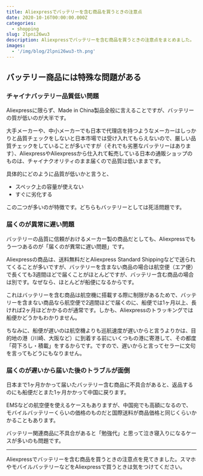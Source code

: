 ```yaml
---
title: Aliexpressでバッテリーを含む商品を買うときの注意点
date: 2020-10-16T00:00:00.000Z
categories:
  - shopping
slug: 2lpni26wu3
description: Aliexpressでバッテリーを含む商品を買うときの注意点をまとめました。
images:
  - '/img/blog/2lpni26wu3-th.png'
---
```


## バッテリー商品には特殊な問題がある

### チャイナバッテリー品質低い問題

Aliexpressに限らず、Made in China製品全般に言えることですが、バッテリーの質が低いのが大半です。

大手メーカーや、中小メーカーでも日本で代理店を持つようなメーカーはしっかりと品質チェックをしないと日本市場では受け入れてもらえないので、厳しい品質チェックをしていることが多いですが（それでも劣悪なバッテリーはあります）、AliexpressやAliexpressから仕入れて転売している日本の通販ショップのものは、チャイナクオリティのまま届くので品質は低いままです。

具体的にどのように品質が低いかと言うと、

- スペック上の容量が使えない
- すぐに劣化する

この二つが多いのが特徴です。どちらもバッテリーとしては死活問題です。

### 届くのが異常に遅い問題

バッテリーの品質に信頼がおけるメーカー製の商品だとしても、Aliexpressでもう一つあるのが「届くのが異常に遅い問題」です。

Aliexpressの商品は、送料無料だとAliexpress Standard Shippingなどで送られてくることが多いですが、バッテリーを含まない商品の場合は航空便（エア便）で長くても3週間ほどで届くことがほとんどですが、バッテリー含む商品の場合は別です。なぜなら、ほとんどが船便になるからです。

これはバッテリーを含む商品は航空機に搭載する際に制限があるためで、バッテリーを含まない商品なら航空便で2週間ほどで届くのに、船便では1ヶ月以上、長ければ2ヶ月ほどかかるのが通常です。しかも、Aliexpressのトラッキングでは船便かどうかもわかりません。

ちなみに、船便が遅いのは航空機よりも巡航速度が遅いからと言うよりかは、目的地の港（川崎、大阪など）に到着する前にいくつもの港に寄港して、その都度「荷下ろし・積載」をするからです。ですので、遅いからと言ってセラーに文句を言ってもどうにもなりません。

### 届くのが遅いから届いた後のトラブルが面倒

日本まで1ヶ月かかって届いたバッテリー含む商品に不具合があると、返品するのにも船便だとまた1ヶ月かかって中国に戻ります。

EMSなどの航空便を使えるケースもありますが、中国宛でも高額になるので、モバイルバッテリーくらいの価格のものだと国際送料が商品価格と同じくらいかかることもあります。

バッテリー関連商品に不具合があると「勉強代」と思って泣き寝入りになるケースが多いのも問題です。

----

Aliexpressでバッテリーを含む商品を買うときの注意点を見てきました。スマホやモバイルバッテリーなどをAliexpressで買うときは気をつけてください。
